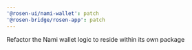 ```yaml
---
'@rosen-ui/nami-wallet': patch
'@rosen-bridge/rosen-app': patch
---
```


Refactor the Nami wallet logic to reside within its own package
